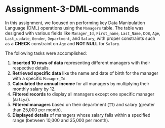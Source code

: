 # Assignment-3-DML-commands
In this assignment, we focused on performing key Data Manipulation Language (DML) operations using the `Managers` table. 
The table was designed with various fields like `Manager_Id`, `First_name`, `Last_Name`, `DOB`, `Age`, `Last_update`, `Gender`,
`Department`, and `Salary`, with proper constraints such as a **CHECK** constraint on `Age` and **NOT NULL** for `Salary`. 

The following tasks were accomplished:

1. **Inserted 10 rows of data** representing different managers with their respective details.
2. **Retrieved specific data** like the name and date of birth for the manager with a specific `Manager_Id`.
3. **Calculated the annual income** for all managers by multiplying their monthly salary by 12.
4. **Filtered records** to display all managers except one specific manager (`Aaliya`).
5. **Filtered managers** based on their department (`IT`) and salary (greater than 25,000 per month).
6. **Displayed details** of managers whose salary falls within a specified range (between 10,000 and 35,000 per month).
